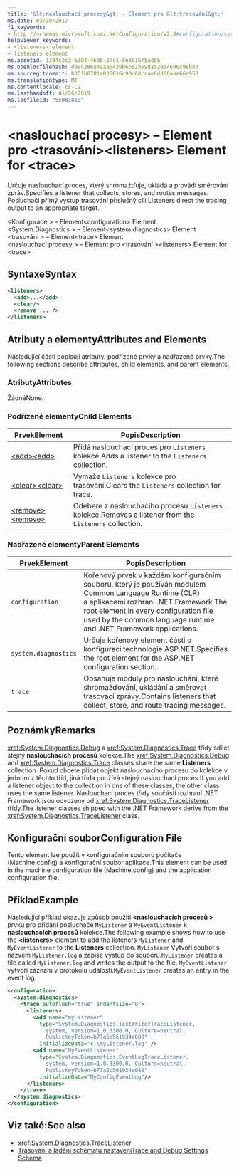 ```yaml
---
title: '&lt;naslouchací procesy&gt; – Element pro &lt;trasování&gt;'
ms.date: 03/30/2017
f1_keywords:
- http://schemas.microsoft.com/.NetConfiguration/v2.0#configuration/system.diagnostics/trace/listeners
helpviewer_keywords:
- <listeners> element
- listeners element
ms.assetid: 1394c2c3-6304-46db-87c1-8e8b16f5ad5b
ms.openlocfilehash: d98c286a49aa6439b6b82b5982a2ea4690c98b43
ms.sourcegitcommit: b351b0781a035616c90c68ccae6dd60aae66a953
ms.translationtype: MT
ms.contentlocale: cs-CZ
ms.lasthandoff: 01/26/2019
ms.locfileid: "55083818"
---
```

# <a name="ltlistenersgt-element-for-lttracegt"></a><span data-ttu-id="eba8b-102">&lt;naslouchací procesy&gt; – Element pro &lt;trasování&gt;</span><span class="sxs-lookup"><span data-stu-id="eba8b-102">&lt;listeners&gt; Element for &lt;trace&gt;</span></span>
<span data-ttu-id="eba8b-103">Určuje naslouchací proces, který shromažďuje, ukládá a provádí směrování zpráv.</span><span class="sxs-lookup"><span data-stu-id="eba8b-103">Specifies a listener that collects, stores, and routes messages.</span></span> <span data-ttu-id="eba8b-104">Posluchači přímý výstup trasování příslušný cíli.</span><span class="sxs-lookup"><span data-stu-id="eba8b-104">Listeners direct the tracing output to an appropriate target.</span></span>  
  
 <span data-ttu-id="eba8b-105">\<Konfigurace > – Element</span><span class="sxs-lookup"><span data-stu-id="eba8b-105">\<configuration> Element</span></span>  
<span data-ttu-id="eba8b-106">\<System.Diagnostics > – Element</span><span class="sxs-lookup"><span data-stu-id="eba8b-106">\<system.diagnostics> Element</span></span>  
<span data-ttu-id="eba8b-107">\<trasování > – Element</span><span class="sxs-lookup"><span data-stu-id="eba8b-107">\<trace> Element</span></span>  
<span data-ttu-id="eba8b-108">\<naslouchací procesy > – Element pro \<trasování ></span><span class="sxs-lookup"><span data-stu-id="eba8b-108">\<listeners> Element for \<trace></span></span>  
  
## <a name="syntax"></a><span data-ttu-id="eba8b-109">Syntaxe</span><span class="sxs-lookup"><span data-stu-id="eba8b-109">Syntax</span></span>  
  
```xml  
<listeners>   
  <add>...</add>  
  <clear/>  
  <remove ... />  
</listeners>  
```  
  
## <a name="attributes-and-elements"></a><span data-ttu-id="eba8b-110">Atributy a elementy</span><span class="sxs-lookup"><span data-stu-id="eba8b-110">Attributes and Elements</span></span>  
 <span data-ttu-id="eba8b-111">Následující části popisují atributy, podřízené prvky a nadřazené prvky.</span><span class="sxs-lookup"><span data-stu-id="eba8b-111">The following sections describe attributes, child elements, and parent elements.</span></span>  
  
### <a name="attributes"></a><span data-ttu-id="eba8b-112">Atributy</span><span class="sxs-lookup"><span data-stu-id="eba8b-112">Attributes</span></span>  
 <span data-ttu-id="eba8b-113">Žádné</span><span class="sxs-lookup"><span data-stu-id="eba8b-113">None.</span></span>  
  
### <a name="child-elements"></a><span data-ttu-id="eba8b-114">Podřízené elementy</span><span class="sxs-lookup"><span data-stu-id="eba8b-114">Child Elements</span></span>  
  
|<span data-ttu-id="eba8b-115">Prvek</span><span class="sxs-lookup"><span data-stu-id="eba8b-115">Element</span></span>|<span data-ttu-id="eba8b-116">Popis</span><span class="sxs-lookup"><span data-stu-id="eba8b-116">Description</span></span>|  
|-------------|-----------------|  
|[<span data-ttu-id="eba8b-117">\<add></span><span class="sxs-lookup"><span data-stu-id="eba8b-117">\<add></span></span>](../../../../../docs/framework/configure-apps/file-schema/trace-debug/add-element-for-listeners-for-trace.md)|<span data-ttu-id="eba8b-118">Přidá naslouchací proces pro `Listeners` kolekce.</span><span class="sxs-lookup"><span data-stu-id="eba8b-118">Adds a listener to the `Listeners` collection.</span></span>|  
|[<span data-ttu-id="eba8b-119">\<clear></span><span class="sxs-lookup"><span data-stu-id="eba8b-119">\<clear></span></span>](../../../../../docs/framework/configure-apps/file-schema/trace-debug/clear-element-for-listeners-for-trace.md)|<span data-ttu-id="eba8b-120">Vymaže `Listeners` kolekce pro trasování.</span><span class="sxs-lookup"><span data-stu-id="eba8b-120">Clears the `Listeners` collection for trace.</span></span>|  
|[<span data-ttu-id="eba8b-121">\<remove></span><span class="sxs-lookup"><span data-stu-id="eba8b-121">\<remove></span></span>](../../../../../docs/framework/configure-apps/file-schema/trace-debug/remove-element-for-listeners-for-trace.md)|<span data-ttu-id="eba8b-122">Odebere z naslouchacího procesu `Listeners` kolekce.</span><span class="sxs-lookup"><span data-stu-id="eba8b-122">Removes a listener from the `Listeners` collection.</span></span>|  
  
### <a name="parent-elements"></a><span data-ttu-id="eba8b-123">Nadřazené elementy</span><span class="sxs-lookup"><span data-stu-id="eba8b-123">Parent Elements</span></span>  
  
|<span data-ttu-id="eba8b-124">Prvek</span><span class="sxs-lookup"><span data-stu-id="eba8b-124">Element</span></span>|<span data-ttu-id="eba8b-125">Popis</span><span class="sxs-lookup"><span data-stu-id="eba8b-125">Description</span></span>|  
|-------------|-----------------|  
|`configuration`|<span data-ttu-id="eba8b-126">Kořenový prvek v každém konfiguračním souboru, který je používán modulem Common Language Runtime (CLR) a aplikacemi rozhraní .NET Framework.</span><span class="sxs-lookup"><span data-stu-id="eba8b-126">The root element in every configuration file used by the common language runtime and .NET Framework applications.</span></span>|  
|`system.diagnostics`|<span data-ttu-id="eba8b-127">Určuje kořenový element části o konfiguraci technologie ASP.NET.</span><span class="sxs-lookup"><span data-stu-id="eba8b-127">Specifies the root element for the ASP.NET configuration section.</span></span>|  
|`trace`|<span data-ttu-id="eba8b-128">Obsahuje moduly pro naslouchání, které shromažďování, ukládání a směrovat trasovací zprávy.</span><span class="sxs-lookup"><span data-stu-id="eba8b-128">Contains listeners that collect, store, and route tracing messages.</span></span>|  
  
## <a name="remarks"></a><span data-ttu-id="eba8b-129">Poznámky</span><span class="sxs-lookup"><span data-stu-id="eba8b-129">Remarks</span></span>  
 <span data-ttu-id="eba8b-130"><xref:System.Diagnostics.Debug> a <xref:System.Diagnostics.Trace> třídy sdílet stejný **naslouchacích procesů** kolekce.</span><span class="sxs-lookup"><span data-stu-id="eba8b-130">The <xref:System.Diagnostics.Debug> and <xref:System.Diagnostics.Trace> classes share the same **Listeners** collection.</span></span> <span data-ttu-id="eba8b-131">Pokud chcete přidat objekt naslouchacího procesu do kolekce v jednom z těchto tříd, jiná třída používá stejný naslouchací proces.</span><span class="sxs-lookup"><span data-stu-id="eba8b-131">If you add a listener object to the collection in one of these classes, the other class uses the same listener.</span></span> <span data-ttu-id="eba8b-132">Naslouchací proces třídy součástí rozhraní .NET Framework jsou odvozeny od <xref:System.Diagnostics.TraceListener> třídy.</span><span class="sxs-lookup"><span data-stu-id="eba8b-132">The listener classes shipped with the .NET Framework derive from the <xref:System.Diagnostics.TraceListener> class.</span></span>  
  
## <a name="configuration-file"></a><span data-ttu-id="eba8b-133">Konfigurační soubor</span><span class="sxs-lookup"><span data-stu-id="eba8b-133">Configuration File</span></span>  
 <span data-ttu-id="eba8b-134">Tento element lze použít v konfiguračním souboru počítače (Machine.config) a konfigurační soubor aplikace.</span><span class="sxs-lookup"><span data-stu-id="eba8b-134">This element can be used in the machine configuration file (Machine.config) and the application configuration file.</span></span>  
  
## <a name="example"></a><span data-ttu-id="eba8b-135">Příklad</span><span class="sxs-lookup"><span data-stu-id="eba8b-135">Example</span></span>  
 <span data-ttu-id="eba8b-136">Následující příklad ukazuje způsob použití  **\<naslouchacích procesů >** prvku pro přidání posluchače `MyListener` a `MyEventListener` k **naslouchacích procesů** kolekce.</span><span class="sxs-lookup"><span data-stu-id="eba8b-136">The following example shows how to use the **\<listeners>** element to add the listeners `MyListener` and `MyEventListener` to the **Listeners** collection.</span></span> <span data-ttu-id="eba8b-137">`MyListener` Vytvoří soubor s názvem `MyListener.log` a zapíše výstup do souboru.</span><span class="sxs-lookup"><span data-stu-id="eba8b-137">`MyListener` creates a file called `MyListener.log` and writes the output to the file.</span></span> <span data-ttu-id="eba8b-138">`MyEventListener` vytvoří záznam v protokolu událostí.</span><span class="sxs-lookup"><span data-stu-id="eba8b-138">`MyEventListener` creates an entry in the event log.</span></span>  
  
```xml  
<configuration>  
  <system.diagnostics>  
    <trace autoflush="true" indentsize="0">  
      <listeners>  
        <add name="myListener"   
          type="System.Diagnostics.TextWriterTraceListener,   
            system, version=1.0.3300.0, Culture=neutral,   
            PublicKeyToken=b77a5c561934e089"   
          initializeData="c:\myListener.log" />  
        <add name="MyEventListener"  
          type="System.Diagnostics.EventLogTraceListener,   
            system, version=1.0.3300.0, Culture=neutral,   
            PublicKeyToken=b77a5c561934e089"  
          initializeData="MyConfigEventLog"/>  
      </listeners>  
    </trace>  
  </system.diagnostics>  
</configuration>  
```  
  
## <a name="see-also"></a><span data-ttu-id="eba8b-139">Viz také:</span><span class="sxs-lookup"><span data-stu-id="eba8b-139">See also</span></span>
- <xref:System.Diagnostics.TraceListener>
- [<span data-ttu-id="eba8b-140">Trasování a ladění schématu nastavení</span><span class="sxs-lookup"><span data-stu-id="eba8b-140">Trace and Debug Settings Schema</span></span>](../../../../../docs/framework/configure-apps/file-schema/trace-debug/index.md)
